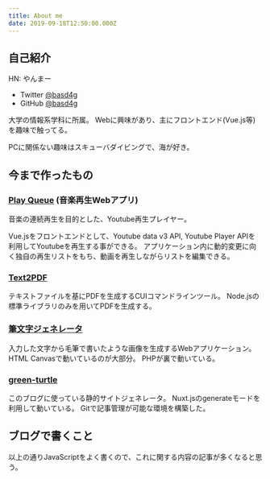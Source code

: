 ```yaml
---
title: About me
date: 2019-09-18T12:50:00.000Z
---
```

## 自己紹介

HN: やんまー

- Twitter [@basd4g](https://twitter.com/basd4g)  
- GitHub [@basd4g](https://github.com/basd4g)

大学の情報系学科に所属。
Webに興味があり、主にフロントエンド(Vue.js等)を趣味で触ってる。

PCに関係ない趣味はスキューバダイビングで、海が好き。

## 今まで作ったもの

### [Play Queue](https://basd4g.github.io/PlayQueue) (音楽再生Webアプリ)

音楽の連続再生を目的とした、Youtube再生プレイヤー。

Vue.jsをフロントエンドとして、Youtube data v3 API, Youtube Player APIを利用してYoutubeを再生する事ができる。
アプリケーション内に動的変更に向く独自の再生リストをもち、動画を再生しながらリストを編集できる。

### [Text2PDF](https://github.com/basd4g/text2pdf)

テキストファイルを基にPDFを生成するCUIコマンドラインツール。
Node.jsの標準ライブラリのみを用いてPDFを生成する。

### [筆文字ジェネレータ](https://fudemoji.me)

入力した文字から毛筆で書いたような画像を生成するWebアプリケーション。
HTML Canvasで動いているのが大部分。 PHPが裏で動いている。

### [green-turtle](https://github.com/basd4g/green-turtle)

このブログに使っている静的サイトジェネレータ。
Nuxt.jsのgenerateモードを利用して動いている。
Gitで記事管理が可能な環境を構築した。

## ブログで書くこと

以上の通りJavaScriptをよく書くので、これに関する内容の記事が多くなると思う。
